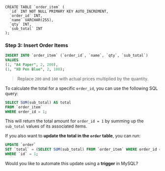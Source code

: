 ```
CREATE TABLE `order_item` (
  `id` INT NOT NULL PRIMARY KEY AUTO_INCREMENT,
  `order_id` INT,
  `name` VARCHAR(255),
  `qty` INT,
  `sub_total` INT
);
```



### **Step 3: Insert Order Items**  
```sql
INSERT INTO `order_item` (`order_id`, `name`, `qty`, `sub_total`)  
VALUES  
(1, "A4 Paper", 2, 200),  
(1, "XO Pen Blue", 2, 100);
```
> Replace `200` and `100` with actual prices multiplied by the quantity.  

To calculate the total for a specific `order_id`, you can use the following SQL query:  

```sql
SELECT SUM(sub_total) AS total 
FROM `order_item` 
WHERE order_id = 1;
```

This will return the total amount for `order_id = 1` by summing up the `sub_total` values of its associated items.  

If you also want to **update the total in the `order` table**, you can run:  

```sql
UPDATE `order` 
SET `total` = (SELECT SUM(sub_total) FROM `order_item` WHERE order_id = 1) 
WHERE `id` = 1;
```

Would you like to automate this update using a **trigger** in MySQL?
